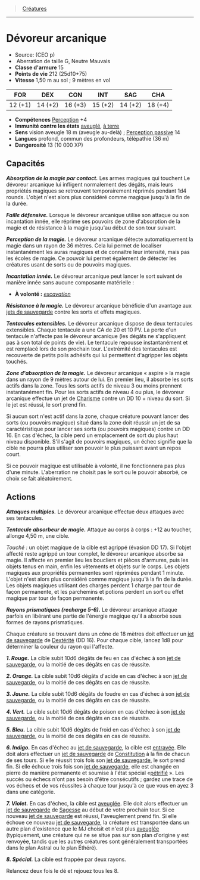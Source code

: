 ﻿---
!MonsterItem
Family: MonsterHD
Type: Aberration
Size: G
Alignment: Neutre Mauvais
ArmorClass: 15
HitPoints: 212 (25d10+75)
Speed: 1,50 m au sol ; 9 mètres en vol
Strength: 12 (+1)
Dexterity: 14 (+2)
Constitution: 16 (+3)
Intelligence: 15 (+2)
Wisdom: 14 (+2)
Charisma: 18 (+4)
Skills: '[Perception](hd_abilities_wisdom_perception.md) +4'
ConditionImmunities: '[aveuglé](hd_conditions_aveugle.md), [à terre](hd_conditions_a_terre.md)'
Senses: vision aveugle 18 m (aveugle au-delà) ; [Perception passive](hd_abilities_dexterity_perception_passive.md) 14
Languages: profond, commun des profondeurs, télépathie (36 m)
Challenge: 13 (10 000 XP)
Id: monsters_hd.md#dévoreur-arcanique
ParentLink: monsters_hd.md#créatures
Name: Dévoreur arcanique
ParentName: Créatures
NameLevel: 1
Source: (CEO p)
Attributes:
  Name: Dévoreur arcanique
  Markdown: >+
    # <!--Name-->Dévoreur arcanique<!--/Name-->


    - Source: <!--Source-->(CEO p)<!--/Source-->

    -  <!--Type-->Aberration<!--/Type--> de taille <!--Size-->G<!--/Size-->, <!--Alignment-->Neutre Mauvais<!--/Alignment-->

    - **Classe d'armure** <!--ArmorClass-->15<!--/ArmorClass-->

    - **Points de vie** <!--HitPoints-->212 (25d10+75)<!--/HitPoints-->

    - **Vitesse** <!--Speed-->1,50 m au sol ; 9 mètres en vol<!--/Speed-->


    |FOR|DEX|CON|INT|SAG|CHA|

    |---|---|---|---|---|---|

    |<!--Strength-->12 (+1)<!--/Strength-->|<!--Dexterity-->14 (+2)<!--/Dexterity-->|<!--Constitution-->16 (+3)<!--/Constitution-->|<!--Intelligence-->15 (+2)<!--/Intelligence-->|<!--Wisdom-->14 (+2)<!--/Wisdom-->|<!--Charisma-->18 (+4)<!--/Charisma-->|


    - **Compétences** <!--Skills-->[Perception](hd_abilities_wisdom_perception.md) +4<!--/Skills-->

    - **Immunité contre les états** <!--ConditionImmunities-->[aveuglé](hd_conditions_aveugle.md), [à terre](hd_conditions_a_terre.md)<!--/ConditionImmunities-->

    - **Sens** <!--Senses-->vision aveugle 18 m (aveugle au-delà) ; [Perception passive](hd_abilities_dexterity_perception_passive.md) 14<!--/Senses-->

    - **Langues** <!--Languages-->profond, commun des profondeurs, télépathie (36 m)<!--/Languages-->

    - **Dangerosité** <!--Challenge-->13 (10 000 XP)<!--/Challenge-->


    ## Capacités


    **_Absorption de la magie par contact._** Les armes magiques qui touchent Le dévoreur arcanique lui infligent normalement des dégâts, mais leurs propriétés magiques se retrouvent temporairement réprimés pendant 1d4 rounds. L'objet n'est alors plus considéré comme magique jusqu'à la fin de la durée.


    **_Faille défensive._** Lorsque le dévoreur arcanique utilise son attaque ou son incantation innée, elle réprime ses pouvoirs de zone d'absorption de la magie et de résistance à la magie jusqu'au début de son tour suivant.


    **_Perception de la magie._** Le dévoreur arcanique détecte automatiquement la magie dans un rayon de 36 mètres. Cela lui permet de localiser instantanément les auras magiques et de connaître leur intensité, mais pas les écoles de magie. Ce pouvoir lui permet également de détecter les créatures usant de sorts ou de pouvoirs magiques.


    **_Incantation innée._** Le dévoreur arcanique peut lancer le sort suivant de manière innée sans aucune composante matérielle :


    * **À volonté :** _[excavation](hd_spells_excavation.md)_


    **_Résistance à la magie._** Le dévoreur arcanique bénéficie d'un avantage aux [jets de sauvegarde](hd_abilities_jets_de_sauvegarde.md) contre les sorts et effets magiques.


    **_Tentacules extensibles._** Le dévoreur arcanique dispose de deux tentacules extensibles. Chaque tentacule a une CA de 20 et 10 PV. La perte d'un tentacule n'affecte pas le dévoreur arcanique (les dégâts ne s'appliquent pas à son total de points de vie). Le tentacule repousse instantanément et est remplacé lors de son prochain tour. L'extrémité des tentacules est recouverte de petits poils adhésifs qui lui permettent d'agripper les objets touchés.


    **_Zone d'absorption de la magie._** Le dévoreur arcanique « aspire » la magie dans un rayon de 9 mètres autour de lui. En premier lieu, il absorbe les sorts actifs dans la zone. Tous les sorts actifs de niveau 3 ou moins prennent instantanément fin. Pour les sorts actifs de niveau 4 ou plus, le dévoreur arcanique effectue un jet de [Charisme](hd_abilities_charisma.md) contre un DD 10 + niveau du sort. Si le jet est réussi, le sort prend fin.


    Si aucun sort n'est actif dans la zone, chaque créature pouvant lancer des sorts (ou pouvoirs magique) situé dans la zone doit réussir un jet de sa caractéristique pour lancer ses sorts (ou pouvoirs magiques) contre un DD 16. En cas d'échec, la cible perd un emplacement de sort du plus haut niveau disponible. S'il s'agit de pouvoirs magiques, un échec signifie que la cible ne pourra plus utiliser son pouvoir le plus puissant avant un repos court.


    Si ce pouvoir magique est utilisable à volonté, il ne fonctionnera pas plus d'une minute. L'aberration ne choisit pas le sort ou le pouvoir absorbé, ce choix se fait aléatoirement.


    ## Actions


    **_Attaques multiples._** Le dévoreur arcanique effectue deux attaques avec ses tentacules.


    **_Tentacule absorbeur de magie._** Attaque au corps à corps : +12 au toucher, allonge 4,50 m, une cible.


    _Touché :_ un objet magique de la cible est agrippé (évasion DD 17). Si l'objet affecté reste agrippé un tour complet, le dévoreur arcanique absorbe sa magie. Il affecte en premier lieu les boucliers et pièces d'armures, puis les objets tenus en main, enfin les vêtements et objets sur le corps. Les objets magiques aux propriétés permanentes sont réprimées pendant 1 minute. L'objet n'est alors plus considéré comme magique jusqu'à la fin de la durée. Les objets magiques utilisant des charges perdent 1 charge par tour de façon permanente, et les parchemins et potions perdent un sort ou effet magique par tour de façon permanente.


    **_Rayons prismatiques (recharge 5-6)._** Le dévoreur arcanique attaque parfois en libérant une partie de l'énergie magique qu'il a absorbé sous formes de rayons prismatiques.


    Chaque créature se trouvant dans un cône de 18 mètres doit effectuer un [jet de sauvegarde](hd_abilities_jets_de_sauvegarde.md) de [Dextérité](hd_abilities_dexterity.md) (DD 16). Pour chaque cible, lancez 1d8 pour déterminer la couleur du rayon qui l'affecte.


    **_1. Rouge._** La cible subit 10d6 dégâts de feu en cas d'échec à son [jet de sauvegarde](hd_abilities_jets_de_sauvegarde.md), ou la moitié de ces dégâts en cas de réussite.


    **_2. Orange._** La cible subit 10d6 dégâts d'acide en cas d'échec à son [jet de sauvegarde](hd_abilities_jets_de_sauvegarde.md), ou la moitié de ces dégâts en cas de réussite.


    **_3. Jaune._** La cible subit 10d6 dégâts de foudre en cas d'échec à son [jet de sauvegarde](hd_abilities_jets_de_sauvegarde.md), ou la moitié de ces dégâts en cas de réussite.


    **_4. Vert._** La cible subit 10d6 dégâts de poison en cas d'échec à son [jet de sauvegarde](hd_abilities_jets_de_sauvegarde.md), ou la moitié de ces dégâts en cas de réussite.


    **_5. Bleu._** La cible subit 10d6 dégâts de froid en cas d'échec à son [jet de sauvegarde](hd_abilities_jets_de_sauvegarde.md), ou la moitié de ces dégâts en cas de réussite.


    **_6. Indigo._** En cas d'échec au [jet de sauvegarde](hd_abilities_jets_de_sauvegarde.md), la cible est [entravée](hd_conditions_entrave.md). Elle doit alors effectuer un [jet de sauvegarde](hd_abilities_jets_de_sauvegarde.md) de [Constitution](hd_abilities_constitution.md) à la fin de chacun de ses tours. Si elle réussit trois fois son [jet de sauvegarde](hd_abilities_jets_de_sauvegarde.md), le sort prend fin. Si elle échoue trois fois son [jet de sauvegarde](hd_abilities_jets_de_sauvegarde.md), elle est changée en pierre de manière permanente et soumise à l'état spécial «[pétrifié](hd_conditions_petrifie.md) ». Les succès ou échecs n'ont pas besoin d'être consécutifs ; gardez une trace de vos échecs et de vos réussites à chaque tour jusqu'à ce que vous en ayez 3 dans une catégorie.


    **_7. Violet._** En cas d'échec, la cible est [aveuglée](hd_conditions_aveugle.md). Elle doit alors effectuer un [jet de sauvegarde](hd_abilities_jets_de_sauvegarde.md) de [Sagesse](hd_abilities_wisdom.md) au début de votre prochain tour. Si ce nouveau [jet de sauvegarde](hd_abilities_jets_de_sauvegarde.md) est réussi, l'aveuglement prend fin. Si elle échoue ce nouveau [jet de sauvegarde](hd_abilities_jets_de_sauvegarde.md), la créature est transportée dans un autre plan d'existence que le MJ choisit et n'est plus [aveuglée](hd_conditions_aveugle.md) (typiquement, une créature qui ne se situe pas sur son plan d'origine y est renvoyée, tandis que les autres créatures sont généralement transportées dans le plan Astral ou le plan Éthéré).


    **_8. Spécial._** La cible est frappée par deux rayons.


    Relancez deux fois le dé et rejouez tous les 8.

  Source: (CEO p)
  Type: Aberration
  Size: G
  Alignment: Neutre Mauvais
  ArmorClass: 15
  HitPoints: 212 (25d10+75)
  Speed: 1,50 m au sol ; 9 mètres en vol
  Strength: 12 (+1)
  Dexterity: 14 (+2)
  Constitution: 16 (+3)
  Intelligence: 15 (+2)
  Wisdom: 14 (+2)
  Charisma: 18 (+4)
  Skills: '[Perception](hd_abilities_wisdom_perception.md) +4'
  ConditionImmunities: '[aveuglé](hd_conditions_aveugle.md), [à terre](hd_conditions_a_terre.md)'
  Senses: vision aveugle 18 m (aveugle au-delà) ; [Perception passive](hd_abilities_dexterity_perception_passive.md) 14
  Languages: profond, commun des profondeurs, télépathie (36 m)
  Challenge: 13 (10 000 XP)
AttributesDictionary: >+
  Name: Dévoreur arcanique

  Markdown: >+

    # <!--Name-->Dévoreur arcanique<!--/Name-->





    - Source: <!--Source-->(CEO p)<!--/Source-->



    -  <!--Type-->Aberration<!--/Type--> de taille <!--Size-->G<!--/Size-->, <!--Alignment-->Neutre Mauvais<!--/Alignment-->



    - **Classe d'armure** <!--ArmorClass-->15<!--/ArmorClass-->



    - **Points de vie** <!--HitPoints-->212 (25d10+75)<!--/HitPoints-->



    - **Vitesse** <!--Speed-->1,50 m au sol ; 9 mètres en vol<!--/Speed-->





    |FOR|DEX|CON|INT|SAG|CHA|



    |---|---|---|---|---|---|



    |<!--Strength-->12 (+1)<!--/Strength-->|<!--Dexterity-->14 (+2)<!--/Dexterity-->|<!--Constitution-->16 (+3)<!--/Constitution-->|<!--Intelligence-->15 (+2)<!--/Intelligence-->|<!--Wisdom-->14 (+2)<!--/Wisdom-->|<!--Charisma-->18 (+4)<!--/Charisma-->|





    - **Compétences** <!--Skills-->[Perception](hd_abilities_wisdom_perception.md) +4<!--/Skills-->



    - **Immunité contre les états** <!--ConditionImmunities-->[aveuglé](hd_conditions_aveugle.md), [à terre](hd_conditions_a_terre.md)<!--/ConditionImmunities-->



    - **Sens** <!--Senses-->vision aveugle 18 m (aveugle au-delà) ; [Perception passive](hd_abilities_dexterity_perception_passive.md) 14<!--/Senses-->



    - **Langues** <!--Languages-->profond, commun des profondeurs, télépathie (36 m)<!--/Languages-->



    - **Dangerosité** <!--Challenge-->13 (10 000 XP)<!--/Challenge-->





    ## Capacités





    **_Absorption de la magie par contact._** Les armes magiques qui touchent Le dévoreur arcanique lui infligent normalement des dégâts, mais leurs propriétés magiques se retrouvent temporairement réprimés pendant 1d4 rounds. L'objet n'est alors plus considéré comme magique jusqu'à la fin de la durée.





    **_Faille défensive._** Lorsque le dévoreur arcanique utilise son attaque ou son incantation innée, elle réprime ses pouvoirs de zone d'absorption de la magie et de résistance à la magie jusqu'au début de son tour suivant.





    **_Perception de la magie._** Le dévoreur arcanique détecte automatiquement la magie dans un rayon de 36 mètres. Cela lui permet de localiser instantanément les auras magiques et de connaître leur intensité, mais pas les écoles de magie. Ce pouvoir lui permet également de détecter les créatures usant de sorts ou de pouvoirs magiques.





    **_Incantation innée._** Le dévoreur arcanique peut lancer le sort suivant de manière innée sans aucune composante matérielle :





    * **À volonté :** _[excavation](hd_spells_excavation.md)_





    **_Résistance à la magie._** Le dévoreur arcanique bénéficie d'un avantage aux [jets de sauvegarde](hd_abilities_jets_de_sauvegarde.md) contre les sorts et effets magiques.





    **_Tentacules extensibles._** Le dévoreur arcanique dispose de deux tentacules extensibles. Chaque tentacule a une CA de 20 et 10 PV. La perte d'un tentacule n'affecte pas le dévoreur arcanique (les dégâts ne s'appliquent pas à son total de points de vie). Le tentacule repousse instantanément et est remplacé lors de son prochain tour. L'extrémité des tentacules est recouverte de petits poils adhésifs qui lui permettent d'agripper les objets touchés.





    **_Zone d'absorption de la magie._** Le dévoreur arcanique « aspire » la magie dans un rayon de 9 mètres autour de lui. En premier lieu, il absorbe les sorts actifs dans la zone. Tous les sorts actifs de niveau 3 ou moins prennent instantanément fin. Pour les sorts actifs de niveau 4 ou plus, le dévoreur arcanique effectue un jet de [Charisme](hd_abilities_charisma.md) contre un DD 10 + niveau du sort. Si le jet est réussi, le sort prend fin.





    Si aucun sort n'est actif dans la zone, chaque créature pouvant lancer des sorts (ou pouvoirs magique) situé dans la zone doit réussir un jet de sa caractéristique pour lancer ses sorts (ou pouvoirs magiques) contre un DD 16. En cas d'échec, la cible perd un emplacement de sort du plus haut niveau disponible. S'il s'agit de pouvoirs magiques, un échec signifie que la cible ne pourra plus utiliser son pouvoir le plus puissant avant un repos court.





    Si ce pouvoir magique est utilisable à volonté, il ne fonctionnera pas plus d'une minute. L'aberration ne choisit pas le sort ou le pouvoir absorbé, ce choix se fait aléatoirement.





    ## Actions





    **_Attaques multiples._** Le dévoreur arcanique effectue deux attaques avec ses tentacules.





    **_Tentacule absorbeur de magie._** Attaque au corps à corps : +12 au toucher, allonge 4,50 m, une cible.





    _Touché :_ un objet magique de la cible est agrippé (évasion DD 17). Si l'objet affecté reste agrippé un tour complet, le dévoreur arcanique absorbe sa magie. Il affecte en premier lieu les boucliers et pièces d'armures, puis les objets tenus en main, enfin les vêtements et objets sur le corps. Les objets magiques aux propriétés permanentes sont réprimées pendant 1 minute. L'objet n'est alors plus considéré comme magique jusqu'à la fin de la durée. Les objets magiques utilisant des charges perdent 1 charge par tour de façon permanente, et les parchemins et potions perdent un sort ou effet magique par tour de façon permanente.





    **_Rayons prismatiques (recharge 5-6)._** Le dévoreur arcanique attaque parfois en libérant une partie de l'énergie magique qu'il a absorbé sous formes de rayons prismatiques.





    Chaque créature se trouvant dans un cône de 18 mètres doit effectuer un [jet de sauvegarde](hd_abilities_jets_de_sauvegarde.md) de [Dextérité](hd_abilities_dexterity.md) (DD 16). Pour chaque cible, lancez 1d8 pour déterminer la couleur du rayon qui l'affecte.





    **_1. Rouge._** La cible subit 10d6 dégâts de feu en cas d'échec à son [jet de sauvegarde](hd_abilities_jets_de_sauvegarde.md), ou la moitié de ces dégâts en cas de réussite.





    **_2. Orange._** La cible subit 10d6 dégâts d'acide en cas d'échec à son [jet de sauvegarde](hd_abilities_jets_de_sauvegarde.md), ou la moitié de ces dégâts en cas de réussite.





    **_3. Jaune._** La cible subit 10d6 dégâts de foudre en cas d'échec à son [jet de sauvegarde](hd_abilities_jets_de_sauvegarde.md), ou la moitié de ces dégâts en cas de réussite.





    **_4. Vert._** La cible subit 10d6 dégâts de poison en cas d'échec à son [jet de sauvegarde](hd_abilities_jets_de_sauvegarde.md), ou la moitié de ces dégâts en cas de réussite.





    **_5. Bleu._** La cible subit 10d6 dégâts de froid en cas d'échec à son [jet de sauvegarde](hd_abilities_jets_de_sauvegarde.md), ou la moitié de ces dégâts en cas de réussite.





    **_6. Indigo._** En cas d'échec au [jet de sauvegarde](hd_abilities_jets_de_sauvegarde.md), la cible est [entravée](hd_conditions_entrave.md). Elle doit alors effectuer un [jet de sauvegarde](hd_abilities_jets_de_sauvegarde.md) de [Constitution](hd_abilities_constitution.md) à la fin de chacun de ses tours. Si elle réussit trois fois son [jet de sauvegarde](hd_abilities_jets_de_sauvegarde.md), le sort prend fin. Si elle échoue trois fois son [jet de sauvegarde](hd_abilities_jets_de_sauvegarde.md), elle est changée en pierre de manière permanente et soumise à l'état spécial «[pétrifié](hd_conditions_petrifie.md) ». Les succès ou échecs n'ont pas besoin d'être consécutifs ; gardez une trace de vos échecs et de vos réussites à chaque tour jusqu'à ce que vous en ayez 3 dans une catégorie.





    **_7. Violet._** En cas d'échec, la cible est [aveuglée](hd_conditions_aveugle.md). Elle doit alors effectuer un [jet de sauvegarde](hd_abilities_jets_de_sauvegarde.md) de [Sagesse](hd_abilities_wisdom.md) au début de votre prochain tour. Si ce nouveau [jet de sauvegarde](hd_abilities_jets_de_sauvegarde.md) est réussi, l'aveuglement prend fin. Si elle échoue ce nouveau [jet de sauvegarde](hd_abilities_jets_de_sauvegarde.md), la créature est transportée dans un autre plan d'existence que le MJ choisit et n'est plus [aveuglée](hd_conditions_aveugle.md) (typiquement, une créature qui ne se situe pas sur son plan d'origine y est renvoyée, tandis que les autres créatures sont généralement transportées dans le plan Astral ou le plan Éthéré).





    **_8. Spécial._** La cible est frappée par deux rayons.





    Relancez deux fois le dé et rejouez tous les 8.



  Source: (CEO p)

  Type: Aberration

  Size: G

  Alignment: Neutre Mauvais

  ArmorClass: 15

  HitPoints: 212 (25d10+75)

  Speed: 1,50 m au sol ; 9 mètres en vol

  Strength: 12 (+1)

  Dexterity: 14 (+2)

  Constitution: 16 (+3)

  Intelligence: 15 (+2)

  Wisdom: 14 (+2)

  Charisma: 18 (+4)

  Skills: '[Perception](hd_abilities_wisdom_perception.md) +4'

  ConditionImmunities: '[aveuglé](hd_conditions_aveugle.md), [à terre](hd_conditions_a_terre.md)'

  Senses: vision aveugle 18 m (aveugle au-delà) ; [Perception passive](hd_abilities_dexterity_perception_passive.md) 14

  Languages: profond, commun des profondeurs, télépathie (36 m)

  Challenge: 13 (10 000 XP)

---
> [Créatures](hd_monsters.md)

---

# Dévoreur arcanique

- Source: (CEO p)
-  Aberration de taille G, Neutre Mauvais
- **Classe d'armure** 15
- **Points de vie** 212 (25d10+75)
- **Vitesse** 1,50 m au sol ; 9 mètres en vol

|FOR|DEX|CON|INT|SAG|CHA|
|---|---|---|---|---|---|
|12 (+1)|14 (+2)|16 (+3)|15 (+2)|14 (+2)|18 (+4)|

- **Compétences** [Perception](hd_abilities_wisdom_perception.md) +4
- **Immunité contre les états** [aveuglé](hd_conditions_aveugle.md), [à terre](hd_conditions_a_terre.md)
- **Sens** vision aveugle 18 m (aveugle au-delà) ; [Perception passive](hd_abilities_dexterity_perception_passive.md) 14
- **Langues** profond, commun des profondeurs, télépathie (36 m)
- **Dangerosité** 13 (10 000 XP)

## Capacités

**_Absorption de la magie par contact._** Les armes magiques qui touchent Le dévoreur arcanique lui infligent normalement des dégâts, mais leurs propriétés magiques se retrouvent temporairement réprimés pendant 1d4 rounds. L'objet n'est alors plus considéré comme magique jusqu'à la fin de la durée.

**_Faille défensive._** Lorsque le dévoreur arcanique utilise son attaque ou son incantation innée, elle réprime ses pouvoirs de zone d'absorption de la magie et de résistance à la magie jusqu'au début de son tour suivant.

**_Perception de la magie._** Le dévoreur arcanique détecte automatiquement la magie dans un rayon de 36 mètres. Cela lui permet de localiser instantanément les auras magiques et de connaître leur intensité, mais pas les écoles de magie. Ce pouvoir lui permet également de détecter les créatures usant de sorts ou de pouvoirs magiques.

**_Incantation innée._** Le dévoreur arcanique peut lancer le sort suivant de manière innée sans aucune composante matérielle :

* **À volonté :** _[excavation](hd_spells_excavation.md)_

**_Résistance à la magie._** Le dévoreur arcanique bénéficie d'un avantage aux [jets de sauvegarde](hd_abilities_jets_de_sauvegarde.md) contre les sorts et effets magiques.

**_Tentacules extensibles._** Le dévoreur arcanique dispose de deux tentacules extensibles. Chaque tentacule a une CA de 20 et 10 PV. La perte d'un tentacule n'affecte pas le dévoreur arcanique (les dégâts ne s'appliquent pas à son total de points de vie). Le tentacule repousse instantanément et est remplacé lors de son prochain tour. L'extrémité des tentacules est recouverte de petits poils adhésifs qui lui permettent d'agripper les objets touchés.

**_Zone d'absorption de la magie._** Le dévoreur arcanique « aspire » la magie dans un rayon de 9 mètres autour de lui. En premier lieu, il absorbe les sorts actifs dans la zone. Tous les sorts actifs de niveau 3 ou moins prennent instantanément fin. Pour les sorts actifs de niveau 4 ou plus, le dévoreur arcanique effectue un jet de [Charisme](hd_abilities_charisma.md) contre un DD 10 + niveau du sort. Si le jet est réussi, le sort prend fin.

Si aucun sort n'est actif dans la zone, chaque créature pouvant lancer des sorts (ou pouvoirs magique) situé dans la zone doit réussir un jet de sa caractéristique pour lancer ses sorts (ou pouvoirs magiques) contre un DD 16. En cas d'échec, la cible perd un emplacement de sort du plus haut niveau disponible. S'il s'agit de pouvoirs magiques, un échec signifie que la cible ne pourra plus utiliser son pouvoir le plus puissant avant un repos court.

Si ce pouvoir magique est utilisable à volonté, il ne fonctionnera pas plus d'une minute. L'aberration ne choisit pas le sort ou le pouvoir absorbé, ce choix se fait aléatoirement.

## Actions

**_Attaques multiples._** Le dévoreur arcanique effectue deux attaques avec ses tentacules.

**_Tentacule absorbeur de magie._** Attaque au corps à corps : +12 au toucher, allonge 4,50 m, une cible.

_Touché :_ un objet magique de la cible est agrippé (évasion DD 17). Si l'objet affecté reste agrippé un tour complet, le dévoreur arcanique absorbe sa magie. Il affecte en premier lieu les boucliers et pièces d'armures, puis les objets tenus en main, enfin les vêtements et objets sur le corps. Les objets magiques aux propriétés permanentes sont réprimées pendant 1 minute. L'objet n'est alors plus considéré comme magique jusqu'à la fin de la durée. Les objets magiques utilisant des charges perdent 1 charge par tour de façon permanente, et les parchemins et potions perdent un sort ou effet magique par tour de façon permanente.

**_Rayons prismatiques (recharge 5-6)._** Le dévoreur arcanique attaque parfois en libérant une partie de l'énergie magique qu'il a absorbé sous formes de rayons prismatiques.

Chaque créature se trouvant dans un cône de 18 mètres doit effectuer un [jet de sauvegarde](hd_abilities_jets_de_sauvegarde.md) de [Dextérité](hd_abilities_dexterity.md) (DD 16). Pour chaque cible, lancez 1d8 pour déterminer la couleur du rayon qui l'affecte.

**_1. Rouge._** La cible subit 10d6 dégâts de feu en cas d'échec à son [jet de sauvegarde](hd_abilities_jets_de_sauvegarde.md), ou la moitié de ces dégâts en cas de réussite.

**_2. Orange._** La cible subit 10d6 dégâts d'acide en cas d'échec à son [jet de sauvegarde](hd_abilities_jets_de_sauvegarde.md), ou la moitié de ces dégâts en cas de réussite.

**_3. Jaune._** La cible subit 10d6 dégâts de foudre en cas d'échec à son [jet de sauvegarde](hd_abilities_jets_de_sauvegarde.md), ou la moitié de ces dégâts en cas de réussite.

**_4. Vert._** La cible subit 10d6 dégâts de poison en cas d'échec à son [jet de sauvegarde](hd_abilities_jets_de_sauvegarde.md), ou la moitié de ces dégâts en cas de réussite.

**_5. Bleu._** La cible subit 10d6 dégâts de froid en cas d'échec à son [jet de sauvegarde](hd_abilities_jets_de_sauvegarde.md), ou la moitié de ces dégâts en cas de réussite.

**_6. Indigo._** En cas d'échec au [jet de sauvegarde](hd_abilities_jets_de_sauvegarde.md), la cible est [entravée](hd_conditions_entrave.md). Elle doit alors effectuer un [jet de sauvegarde](hd_abilities_jets_de_sauvegarde.md) de [Constitution](hd_abilities_constitution.md) à la fin de chacun de ses tours. Si elle réussit trois fois son [jet de sauvegarde](hd_abilities_jets_de_sauvegarde.md), le sort prend fin. Si elle échoue trois fois son [jet de sauvegarde](hd_abilities_jets_de_sauvegarde.md), elle est changée en pierre de manière permanente et soumise à l'état spécial «[pétrifié](hd_conditions_petrifie.md) ». Les succès ou échecs n'ont pas besoin d'être consécutifs ; gardez une trace de vos échecs et de vos réussites à chaque tour jusqu'à ce que vous en ayez 3 dans une catégorie.

**_7. Violet._** En cas d'échec, la cible est [aveuglée](hd_conditions_aveugle.md). Elle doit alors effectuer un [jet de sauvegarde](hd_abilities_jets_de_sauvegarde.md) de [Sagesse](hd_abilities_wisdom.md) au début de votre prochain tour. Si ce nouveau [jet de sauvegarde](hd_abilities_jets_de_sauvegarde.md) est réussi, l'aveuglement prend fin. Si elle échoue ce nouveau [jet de sauvegarde](hd_abilities_jets_de_sauvegarde.md), la créature est transportée dans un autre plan d'existence que le MJ choisit et n'est plus [aveuglée](hd_conditions_aveugle.md) (typiquement, une créature qui ne se situe pas sur son plan d'origine y est renvoyée, tandis que les autres créatures sont généralement transportées dans le plan Astral ou le plan Éthéré).

**_8. Spécial._** La cible est frappée par deux rayons.

Relancez deux fois le dé et rejouez tous les 8.

